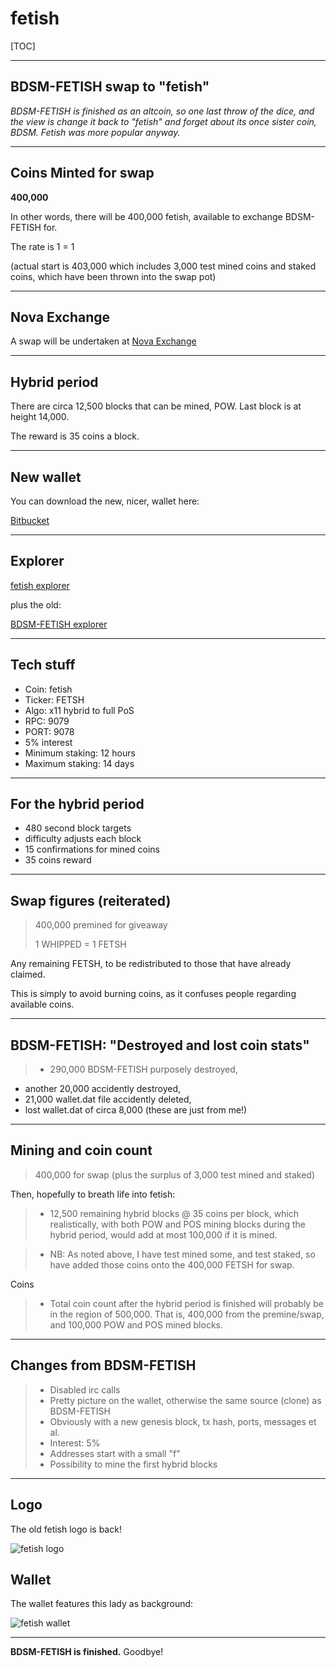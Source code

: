 fetish
===================

[TOC]

----


BDSM-FETISH swap to "fetish"
-----

*BDSM-FETISH is finished as an altcoin, so one last throw of the dice, and the view is change it back to "fetish" and forget about its once sister coin, BDSM. Fetish was more popular anyway.*

----

Coins Minted for swap
-----

**400,000**

In other words, there will be 400,000 fetish, available to exchange BDSM-FETISH for.

The rate is 1 = 1

(actual start is 403,000 which includes 3,000 test mined coins and staked coins, which have been thrown into the swap pot)

-----

Nova Exchange
-----

A swap will be undertaken at [Nova Exchange](https://novaexchange.com)


-----

Hybrid period
-----

There are circa 12,500 blocks that can be mined, POW. Last block is at height 14,000. 

The reward is 35 coins a block.

-----



New wallet
-----

You can download the new, nicer, wallet here:


[Bitbucket](https://bitbucket.org/fetishx/fetish-qt/downloads/)




-----

Explorer
-----

[fetish explorer](http://explorer.fetishx.info:3001)


plus the old:


[BDSM-FETISH explorer](http://explorer.bdsm-fetish.net:3001)


-----

Tech stuff
-----

- Coin: fetish
- Ticker: FETSH
- Algo: x11 hybrid to full PoS
- RPC: 9079
- PORT: 9078
- 5% interest
- Minimum staking: 12 hours
- Maximum staking: 14 days

-----

For the hybrid period
-----

- 480 second block targets
- difficulty adjusts each block
- 15 confirmations for mined coins
- 35 coins reward


-----

Swap figures (reiterated)
-----

> 400,000 premined for giveaway
> 
> 
> 1 WHIPPED = 1 FETSH

Any remaining FETSH, to be redistributed to those that have already claimed.

This is simply to avoid burning coins, as it confuses people regarding available coins.

----

BDSM-FETISH: "Destroyed and lost coin stats"
-----

> - 290,000 BDSM-FETISH purposely destroyed,
- another 20,000 accidently destroyed,
- 21,000 wallet.dat file accidently deleted,
- lost wallet.dat of circa 8,000 (these are just from me!)


-----

Mining and coin count
-----
> 400,000 for swap (plus the surplus of 3,000 test mined and staked)
> 
Then, hopefully to breath life into fetish:


>- 12,500 remaining hybrid blocks @ 35 coins per block, which realistically, with both POW and POS mining blocks during the hybrid period, would add at most 100,000 if it is mined. 

>- NB: As noted above, I have test mined some, and test staked, so have added those coins onto the 400,000 FETSH for swap.
>

Coins

>- Total coin count after the hybrid period is finished will probably be in the region of 500,000. That is, 400,000 from the premine/swap, and 100,000 POW and POS mined blocks.

----

Changes from BDSM-FETISH
-----

> -  Disabled irc calls
> -  Pretty picture on the wallet, otherwise the same source (clone) as BDSM-FETISH
> -  Obviously with a new genesis block, tx hash, ports, messages et al.
> -  Interest: 5%
> -  Addresses start with a small "f"
> -  Possibility to mine the first hybrid blocks

-----

Logo
-----

The old fetish logo is back!


![fetish logo](https://cdn.pbrd.co/images/2Btfq8HE.png)


Wallet
-----


The wallet features this lady as background:


![fetish wallet](https://cdn.pbrd.co/images/2m1Y7QSkt.png)


-------

**BDSM-FETISH is finished.**
Goodbye!
